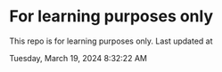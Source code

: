 # For learning purposes only
This repo is for learning purposes only.
Last updated at

Tuesday, March 19, 2024 8:32:22 AM

